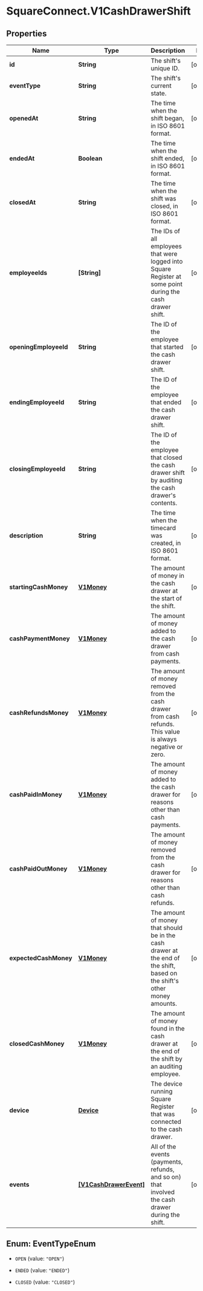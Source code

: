 # SquareConnect.V1CashDrawerShift

## Properties
Name | Type | Description | Notes
------------ | ------------- | ------------- | -------------
**id** | **String** | The shift&#39;s unique ID. | [optional] 
**eventType** | **String** | The shift&#39;s current state. | [optional] 
**openedAt** | **String** | The time when the shift began, in ISO 8601 format. | [optional] 
**endedAt** | **Boolean** | The time when the shift ended, in ISO 8601 format. | [optional] 
**closedAt** | **String** | The time when the shift was closed, in ISO 8601 format. | [optional] 
**employeeIds** | **[String]** | The IDs of all employees that were logged into Square Register at some point during the cash drawer shift. | [optional] 
**openingEmployeeId** | **String** | The ID of the employee that started the cash drawer shift. | [optional] 
**endingEmployeeId** | **String** | The ID of the employee that ended the cash drawer shift. | [optional] 
**closingEmployeeId** | **String** | The ID of the employee that closed the cash drawer shift by auditing the cash drawer&#39;s contents. | [optional] 
**description** | **String** | The time when the timecard was created, in ISO 8601 format. | [optional] 
**startingCashMoney** | [**V1Money**](V1Money.md) | The amount of money in the cash drawer at the start of the shift. | [optional] 
**cashPaymentMoney** | [**V1Money**](V1Money.md) | The amount of money added to the cash drawer from cash payments. | [optional] 
**cashRefundsMoney** | [**V1Money**](V1Money.md) | The amount of money removed from the cash drawer from cash refunds. This value is always negative or zero. | [optional] 
**cashPaidInMoney** | [**V1Money**](V1Money.md) | The amount of money added to the cash drawer for reasons other than cash payments. | [optional] 
**cashPaidOutMoney** | [**V1Money**](V1Money.md) | The amount of money removed from the cash drawer for reasons other than cash refunds. | [optional] 
**expectedCashMoney** | [**V1Money**](V1Money.md) | The amount of money that should be in the cash drawer at the end of the shift, based on the shift&#39;s other money amounts. | [optional] 
**closedCashMoney** | [**V1Money**](V1Money.md) | The amount of money found in the cash drawer at the end of the shift by an auditing employee. | [optional] 
**device** | [**Device**](Device.md) | The device running Square Register that was connected to the cash drawer. | [optional] 
**events** | [**[V1CashDrawerEvent]**](V1CashDrawerEvent.md) | All of the events (payments, refunds, and so on) that involved the cash drawer during the shift. | [optional] 


<a name="EventTypeEnum"></a>
## Enum: EventTypeEnum


* `OPEN` (value: `"OPEN"`)

* `ENDED` (value: `"ENDED"`)

* `CLOSED` (value: `"CLOSED"`)




